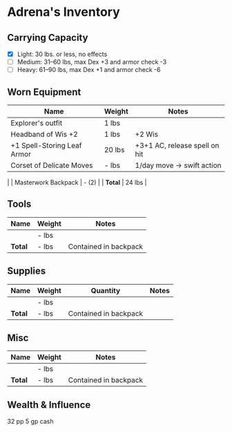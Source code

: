 # Adrena's Inventory
## Carrying Capacity
 - [x] Light: 30 lbs. or less, no effects
 - [ ] Medium: 31–60 lbs, max Dex +3 and armor check -3
 - [ ] Heavy: 61–90 lbs, max Dex +1 and armor check -6
## Worn Equipment
|	Name									|	Weight	|	Notes		|
|--------------------------------|-----------|-----------|
|	Explorer's outfit					|	1 lbs 	|
|	Headband of Wis +2				|	1 lbs		|	+2 Wis
|	+1 Spell-Storing Leaf Armor	|	20 lbs	|	+3+1 AC, release spell on hit
|	Corset of Delicate Moves		|	- lbs		|  1/day move -> swift action
|
|	Masterwork Backpack				|	- (2)	   |
|	**Total**							|	24 lbs	|

## Tools
|	Name								|	Weight	|	Notes		|
|-----------------------------|-----------|-----------|
|										|	- lbs 	|
|	**Total**						|	- lbs		| Contained in backpack

## Supplies
|	Name								|	Weight	|	Quantity	|	Notes		|
|-----------------------------|-----------|-----------|-----------|
|										|	- lbs		|				|
|	**Total**						|	- lbs		| Contained in backpack

## Misc
|	Name								|	Weight	|	Notes		|
|-----------------------------|-----------|-----------|
|										|	- lbs		|
|	**Total**						|	- lbs		| Contained in backpack

## Wealth & Influence
32 pp 5 gp cash